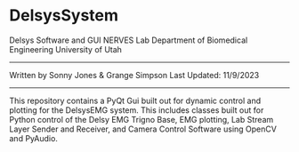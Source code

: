 # DelsysSystem
Delsys Software and GUI
NERVES Lab
Department of Biomedical Engineering
University of Utah

---

Written by Sonny Jones & Grange Simpson
Last Updated: 11/9/2023

---

This repository contains a PyQt Gui built out for dynamic control and plotting for the DelsysEMG system. This includes classes built out for Python control of the Delsy EMG Trigno Base, EMG plotting, Lab Stream Layer Sender and Receiver, and Camera Control Software using OpenCV and PyAudio.
